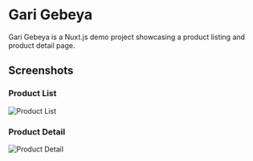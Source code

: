 # Gari Gebeya

Gari Gebeya is a Nuxt.js demo project showcasing a product listing and product detail page. 

## Screenshots

### Product List

![Product List](./screen-shots/product-list.png)

### Product Detail

![Product Detail](./screen-shots/product-detail.png)


